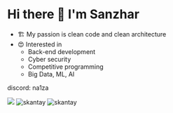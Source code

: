 # Hi there 👋 I'm Sanzhar

- 🏗️ My passion is clean code and clean architecture 
- 😍 Interested in
  - Back-end development
  - Cyber security
  - Competitive programming
  - Big Data, ML, AI
 
discord: na1za

<div>
    <img src="https://github-profile-trophy.vercel.app/?username=skantay&rank=SSS,SS,S,AAA,AA,A" />
    <img src="https://github-readme-stats.vercel.app/api/top-langs?username=skantay&show_icons=true&locale=en&layout=compact" alt="skantay" />
    <img src="https://github-readme-streak-stats.herokuapp.com/?user=skantay&" alt="skantay" />
</div>

